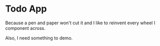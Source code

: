 # Todo App

Because a pen and paper won't cut it and I like to reinvent every wheel I component
across.

Also, I need something to demo.
